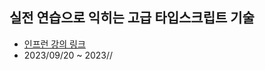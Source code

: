 ## 실전 연습으로 익히는 고급 타입스크립트 기술

- [인프런 강의 링크](https://www.inflearn.com/course/%EC%8B%A4%EC%A0%84%EC%97%B0%EC%8A%B5-%EA%B3%A0%EA%B8%89-%ED%83%80%EC%9E%85%EC%8A%A4%ED%81%AC%EB%A6%BD%ED%8A%B8)
- 2023/09/20 ~ 2023//



